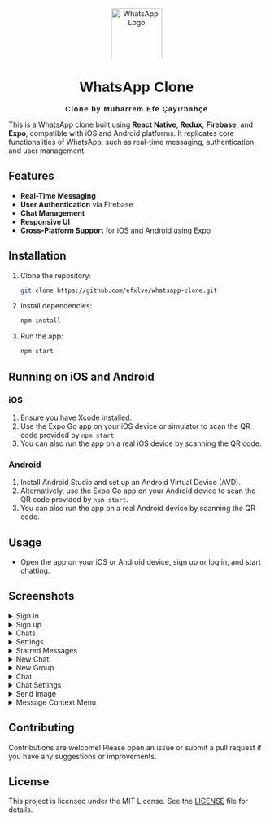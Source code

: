 <div align="center">
  <img src="https://github.com/user-attachments/assets/10a0f286-eaca-40a8-aed8-b4b5fc39a60c" alt="WhatsApp Logo" width="100">
  <h1 style="font-family: 'Arial', sans-serif;">WhatsApp Clone</h1>
  <p style="font-family: Arial, sans-serif;"><strong><span style="letter-spacing: 0.1em;">Clone by Muharrem Efe Çayırbahçe</span></strong></p>
</div>

This is a WhatsApp clone built using **React Native**, **Redux**, **Firebase**, and **Expo**, compatible with iOS and Android platforms. It replicates core functionalities of WhatsApp, such as real-time messaging, authentication, and user management.

## Features

- **Real-Time Messaging**
- **User Authentication** via Firebase
- **Chat Management**
- **Responsive UI**
- **Cross-Platform Support** for iOS and Android using Expo

## Installation

1. Clone the repository:
   ```bash
   git clone https://github.com/efxlve/whatsapp-clone.git
   ```
2. Install dependencies:
   ```bash
   npm install
   ```
3. Run the app:
   ```bash
   npm start
   ```

## Running on iOS and Android

### iOS
1. Ensure you have Xcode installed.
2. Use the Expo Go app on your iOS device or simulator to scan the QR code provided by `npm start`.
3. You can also run the app on a real iOS device by scanning the QR code.

### Android
1. Install Android Studio and set up an Android Virtual Device (AVD).
2. Alternatively, use the Expo Go app on your Android device to scan the QR code provided by `npm start`.
3. You can also run the app on a real Android device by scanning the QR code.

## Usage

- Open the app on your iOS or Android device, sign up or log in, and start chatting.

## Screenshots

<details>
  <summary>Sign in</summary>
  <img src="https://github.com/user-attachments/assets/9d583368-f7ff-460c-b0a8-14e72ae8d373" alt="Sign in">
</details>

<details>
  <summary>Sign up</summary>
  <img src="https://github.com/user-attachments/assets/cba1866e-5fa0-43c7-b55b-8aadbc21b1b0" alt="Sign up">
</details>

<details>
  <summary>Chats</summary>
  <img src="https://github.com/user-attachments/assets/e1d4c3cd-9ff0-4ad2-a408-af9f6200c2d7" alt="Chats">
</details>

<details>
  <summary>Settings</summary>
  <img src="https://github.com/user-attachments/assets/de6ec94d-6810-4879-ae26-b91c757b42ff" alt="Settings">
</details>

<details>
  <summary>Starred Messages</summary>
  <img src="https://github.com/user-attachments/assets/875f4612-a5a2-4951-9d07-86c18ed9a48d" alt="Starred Messages">
</details>

<details>
  <summary>New Chat</summary>
  <img src="https://github.com/user-attachments/assets/012b5914-379e-4d33-9a19-c3a4a8a2fdd8" alt="New Chat">
</details>

<details>
  <summary>New Group</summary>
  <img src="https://github.com/user-attachments/assets/e1e861d8-cf07-4700-b2ee-b2c8f785777e" alt="New Group">
</details>

<details>
  <summary>Chat</summary>
  <img src="https://github.com/user-attachments/assets/8209a99f-57c1-4a50-aeed-7a66fe213085" alt="Chat">
</details>

<details>
  <summary>Chat Settings</summary>
  <img src="https://github.com/user-attachments/assets/764d7f3e-af4c-4151-a7dc-aab003923258" alt="Chat Settings">
</details>

<details>
  <summary>Send Image</summary>
  <img src="https://github.com/user-attachments/assets/3a876d12-55c0-4294-afd0-57f2aadd4eca" alt="Send Image">
</details>

<details>
  <summary>Message Context Menu</summary>
  <img src="https://github.com/user-attachments/assets/1e01a8ee-32ee-499d-81e2-1943dda31944" alt="Message Context Menu">
</details>

## Contributing

Contributions are welcome! Please open an issue or submit a pull request if you have any suggestions or improvements.

## License

This project is licensed under the MIT License. See the [LICENSE](LICENSE) file for details.



